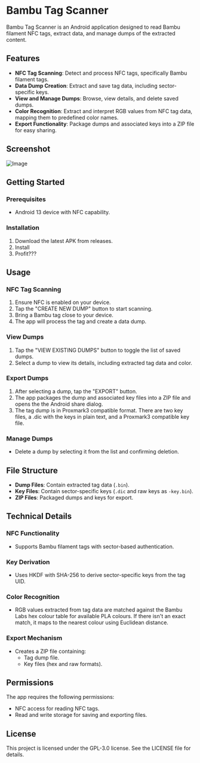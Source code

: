 # Bambu Tag Scanner

Bambu Tag Scanner is an Android application designed to read Bambu filament NFC tags, extract data, and manage dumps of the extracted content.

## Features

- **NFC Tag Scanning**: Detect and process NFC tags, specifically Bambu filament tags.
- **Data Dump Creation**: Extract and save tag data, including sector-specific keys.
- **View and Manage Dumps**: Browse, view details, and delete saved dumps.
- **Color Recognition**: Extract and interpret RGB values from NFC tag data, mapping them to predefined color names.
- **Export Functionality**: Package dumps and associated keys into a ZIP file for easy sharing.

## Screenshot

![Image](https://github.com/user-attachments/assets/811900a8-2d15-451b-bb2d-7d38858e476b)

## Getting Started

### Prerequisites

- Android 13 device with NFC capability.

### Installation

1. Download the latest APK from releases.
2. Install
3. Profit???

## Usage

### NFC Tag Scanning
1. Ensure NFC is enabled on your device.
2. Tap the "CREATE NEW DUMP" button to start scanning.
3. Bring a Bambu tag close to your device.
4. The app will process the tag and create a data dump.

### View Dumps
1. Tap the "VIEW EXISTING DUMPS" button to toggle the list of saved dumps.
2. Select a dump to view its details, including extracted tag data and color.

### Export Dumps
1. After selecting a dump, tap the "EXPORT" button.
2. The app packages the dump and associated key files into a ZIP file and opens the the Android share dialog.
3. The tag dump is in Proxmark3 compatible format. There are two key files, a .dic with the keys in plain text, and a Proxmark3 compatible key file.

### Manage Dumps
- Delete a dump by selecting it from the list and confirming deletion.

## File Structure

- **Dump Files**: Contain extracted tag data (`.bin`).
- **Key Files**: Contain sector-specific keys (`.dic` and raw keys as `-key.bin`).
- **ZIP Files**: Packaged dumps and keys for export.

## Technical Details

### NFC Functionality
- Supports Bambu filament tags with sector-based authentication.

### Key Derivation
- Uses HKDF with SHA-256 to derive sector-specific keys from the tag UID.

### Color Recognition
- RGB values extracted from tag data are matched against the Bambu Labs hex colour table for available PLA colours. If there isn't an exact match, it maps to the nearest colour using Euclidean distance.

### Export Mechanism
- Creates a ZIP file containing:
  - Tag dump file.
  - Key files (hex and raw formats).

## Permissions

The app requires the following permissions:

- NFC access for reading NFC tags.
- Read and write storage for saving and exporting files.

## License

This project is licensed under the GPL-3.0 license. See the LICENSE file for details.


